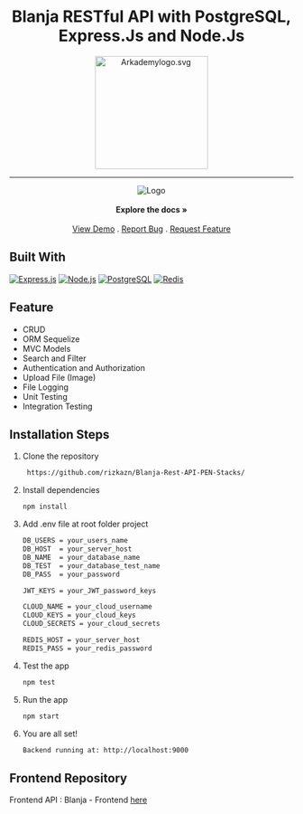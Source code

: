 <h1 align="center">Blanja RESTful API with PostgreSQL, Express.Js and Node.Js</h1>
<p align="center">
  <a href="https://www.fazztrack.com/">
    <img src="https://www.fazztrack.com/_nuxt/img/fazztrack-logo-color.db4c9cc.svg" width="200px" alt="Arkademylogo.svg" />
  </a>
</p>
<hr/>

<p align="center">
    <a><img src="https://res.cloudinary.com/calvin-cloud/image/upload/v1627004541/Front%20End/logo_blanja_jtyc2a.svg"  alt="Logo"></a>
    <br />
    <br />
    <strong>Explore the docs »</strong>
    <br />
    <br />
    <a href="https://blanjasite.netlify.app" target="blank">View Demo</a>
    .
    <a href="https://github.com/rizkazn/Blanja-Rest-API-PEN-Stacks/issues">Report Bug</a>
    .
    <a href="https://github.com/rizkazn/Blanja-Rest-API-PEN-Stacks/pulls">Request Feature</a>
</p>


## Built With

[![Express.js](https://img.shields.io/badge/Express.js-4.x-orange.svg?style=rounded-square)](https://expressjs.com/en/starter/installing.html)
[![Node.js](https://img.shields.io/badge/Node.js-v.12.13-green.svg?style=rounded-square)](https://nodejs.org/)
[![PostgreSQL](https://img.shields.io/badge/PostgreSQL-v.13.3-blue.svg?style=rounded-square)](https://www.postgresql.org/)
[![Redis](https://img.shields.io/badge/Redis-v.6.2-red.svg?style=rounded-square)](https://redis.io/)

## Feature
- CRUD
- ORM Sequelize
- MVC Models
- Search and Filter
- Authentication and Authorization
- Upload File (Image)
- File Logging
- Unit Testing
- Integration Testing

## Installation Steps

1. Clone the repository

   ```bash
    https://github.com/rizkazn/Blanja-Rest-API-PEN-Stacks/
    ```

2. Install dependencies

   ```bash
   npm install
   ```

3. Add .env file at root folder project

   ```sh
   DB_USERS = your_users_name
   DB_HOST  = your_server_host
   DB_NAME  = your_database_name
   DB_TEST  = your_database_test_name
   DB_PASS  = your_password
   
   JWT_KEYS = your_JWT_password_keys
   
   CLOUD_NAME = your_cloud_username
   CLOUD_KEYS = your_cloud_keys
   CLOUD_SECRETS = your_cloud_secrets
   
   REDIS_HOST = your_server_host
   REDIS_PASS = your_redis_password
   ```

4. Test the app

   ```bash
   npm test
   ```


5. Run the app

   ```bash
   npm start
   ```

6. You are all set!

   ```bash
   Backend running at: http://localhost:9000
   ```


## Frontend Repository
Frontend API : Blanja - Frontend [here](https://github.com/rizkazn/Blanja-Front-End-PERN-Stacks/)



